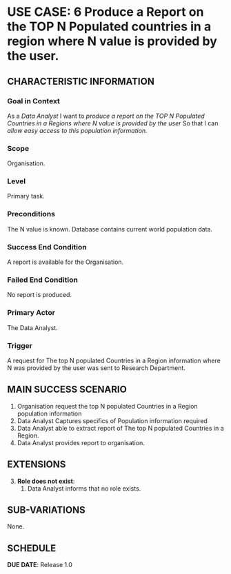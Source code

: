 # USE CASE: 6 Produce a Report on the TOP N Populated countries in a region where N value is provided by the user.

## CHARACTERISTIC INFORMATION

### Goal in Context

As a *Data Analyst* I want to *produce a report on the TOP N Populated Countries in a Regions where N value is provided by the user* So that I can *allow easy access to this population information.*

### Scope

Organisation.

### Level

Primary task.

### Preconditions

The N value is known. Database contains current world population data.

### Success End Condition

A report is available for the Organisation.

### Failed End Condition

No report is produced.

### Primary Actor

The Data Analyst.

### Trigger

A request for The top N populated Countries in a Region information where N was provided by the user was sent to Research Department.

## MAIN SUCCESS SCENARIO

1. Organisation request the top N populated Countries in a Region population information
2. Data Analyst Captures specifics of Population information required
3. Data Analyst able to extract report of The top N populated Countries in a Region.
4. Data Analyst provides report to organisation.

## EXTENSIONS

3. **Role does not exist**:
    1. Data Analyst informs that no role exists.

## SUB-VARIATIONS

None.

## SCHEDULE

**DUE DATE**: Release 1.0
